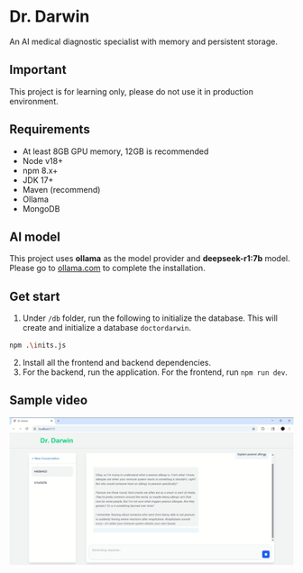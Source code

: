 # Dr. Darwin

An AI medical diagnostic specialist with memory and persistent storage.

## Important

This project is for learning only, please do not use it in production environment.

## Requirements

- At least 8GB GPU memory, 12GB is recommended
- Node v18+
- npm 8.x+
- JDK 17+
- Maven (recommend)
- Ollama
- MongoDB

## AI model

This project uses **ollama** as the model provider and **deepseek-r1:7b** model. Please go to [ollama.com](https://ollama.com/) to complete the installation.

## Get start

1. Under `/db` folder, run the following to initialize the database. This will create and initialize a database `doctordarwin`.
```bash
npm .\inits.js
```
2. Install all the frontend and backend dependencies. 
3. For the backend, run the application. For the frontend, run `npm run dev`.

## Sample video
[![See sample](./media/sample.png)](https://youtu.be/F0knHBycgpc)

